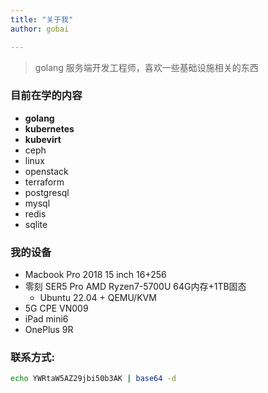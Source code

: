 ```yaml
---
title: "关于我"
author: gobai

---
```


> golang 服务端开发工程师，喜欢一些基础设施相关的东西

### 目前在学的内容

- **golang**
- **kubernetes**
- **kubevirt**
- ceph
- linux
- openstack
- terraform
- postgresql
- mysql
- redis
- sqlite

### 我的设备

- Macbook Pro 2018 15 inch 16+256
- 零刻 SER5 Pro AMD Ryzen7-5700U 64G内存+1TB固态
    - Ubuntu 22.04 + QEMU/KVM
- 5G CPE VN009
- iPad mini6
- OnePlus 9R

### 联系方式: 

```bash
echo YWRtaW5AZ29jbi50b3AK | base64 -d
```